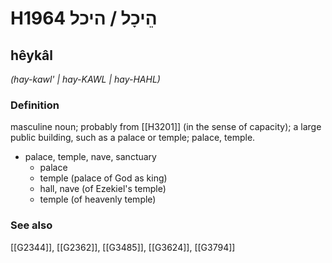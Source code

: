 # H1964 הֵיכָל / היכל

## hêykâl

_(hay-kawl' | hay-KAWL | hay-HAHL)_

### Definition

masculine noun; probably from [[H3201]] (in the sense of capacity); a large public building, such as a palace or temple; palace, temple.

- palace, temple, nave, sanctuary
    - palace
    - temple (palace of God as king)
    - hall, nave (of Ezekiel's temple)
    - temple (of heavenly temple)
### See also

[[G2344]], [[G2362]], [[G3485]], [[G3624]], [[G3794]]

